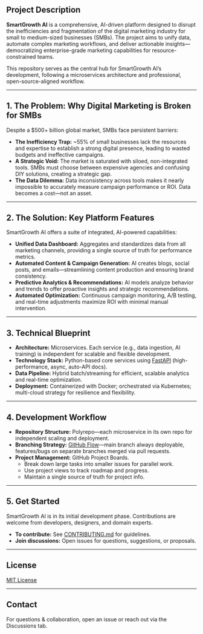 ## Project Description

**SmartGrowth AI** is a comprehensive, AI-driven platform designed to disrupt the inefficiencies and fragmentation of the digital marketing industry for small to medium-sized businesses (SMBs). The project aims to unify data, automate complex marketing workflows, and deliver actionable insights—democratizing enterprise-grade marketing capabilities for resource-constrained teams.

This repository serves as the central hub for SmartGrowth AI’s development, following a microservices architecture and professional, open-source-aligned workflow.

---

## 1. The Problem: Why Digital Marketing is Broken for SMBs

Despite a $500+ billion global market, SMBs face persistent barriers:

- **The Inefficiency Trap:** ~55% of small businesses lack the resources and expertise to establish a strong digital presence, leading to wasted budgets and ineffective campaigns.
- **A Strategic Void:** The market is saturated with siloed, non-integrated tools. SMBs must choose between expensive agencies and confusing DIY solutions, creating a strategic gap.
- **The Data Dilemma:** Data inconsistency across tools makes it nearly impossible to accurately measure campaign performance or ROI. Data becomes a cost—not an asset.

---

## 2. The Solution: Key Platform Features

SmartGrowth AI offers a suite of integrated, AI-powered capabilities:

- **Unified Data Dashboard:** Aggregates and standardizes data from all marketing channels, providing a single source of truth for performance metrics.
- **Automated Content & Campaign Generation:** AI creates blogs, social posts, and emails—streamlining content production and ensuring brand consistency.
- **Predictive Analytics & Recommendations:** AI models analyze behavior and trends to offer proactive insights and strategic recommendations.
- **Automated Optimization:** Continuous campaign monitoring, A/B testing, and real-time adjustments maximize ROI with minimal manual intervention.

---

## 3. Technical Blueprint

- **Architecture:** Microservices. Each service (e.g., data ingestion, AI training) is independent for scalable and flexible development.
- **Technology Stack:** Python-based core services using [FastAPI](https://fastapi.tiangolo.com/) (high-performance, async, auto-API docs).
- **Data Pipeline:** Hybrid batch/streaming for efficient, scalable analytics and real-time optimization.
- **Deployment:** Containerized with Docker; orchestrated via Kubernetes; multi-cloud strategy for resilience and flexibility.

---

## 4. Development Workflow

- **Repository Structure:** Polyrepo—each microservice in its own repo for independent scaling and deployment.
- **Branching Strategy:** [GitHub Flow](https://docs.github.com/en/get-started/quickstart/github-flow)—main branch always deployable, features/bugs on separate branches merged via pull requests.
- **Project Management:** GitHub Project Boards.
  - Break down large tasks into smaller issues for parallel work.
  - Use project views to track roadmap and progress.
  - Maintain a single source of truth for project info.

---

## 5. Get Started

SmartGrowth AI is in its initial development phase. Contributions are welcome from developers, designers, and domain experts.

- **To contribute:** See [CONTRIBUTING.md](CONTRIBUTING.md) for guidelines.
- **Join discussions:** Open issues for questions, suggestions, or proposals.

---

## License

[MIT License](LICENSE)

---

## Contact

For questions & collaboration, open an issue or reach out via the Discussions tab.

